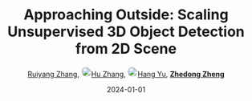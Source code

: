 ---
title: "Approaching Outside: Scaling Unsupervised 3D Object Detection from 2D Scene"
collection: publications
permalink: /publication/Approach2024
date: 2024-01-01
doi: 
keywords: 
venue: 'Proceedings of the European conference on computer vision (ECCV)'
paperurl: 'https://zdzheng.xyz/files/ECCV24-Approach.pdf'
blog: 'https://www.zhihu.com/question/660698707/answer/3575967153'
code: 'https://github.com/Ruiyang-061X/LiSe'
author: '<a href="https://zdzheng.xyz/authors/Ruiyang-Zhang" class="author">Ruiyang Zhang</a>, <a href="https://zdzheng.xyz/authors/Hu-Zhang" class="author"> <img src= "https://zdzheng.xyz/coauthors/hu-zhang.jpg" alt="hu-zhang" style="border-radius: 50%; height:20px; width:20px">Hu Zhang</a>, <a href="https://zdzheng.xyz/authors/Hang-Yu" class="author"> <img src= "https://zdzheng.xyz/coauthors/hang-yu.jpg" alt="hang-yu" style="border-radius: 50%; height:20px; width:20px">Hang Yu</a>, <strong><a href="https://zdzheng.xyz/authors/Zhedong-Zheng" class="author">Zhedong Zheng</a></strong>'
sqlauthor: '{"@type": "Person","name": "Ruiyang Zhang"}, {"@type": "Person","name": "Hu Zhang"}, {"@type": "Person","name": "Hang Yu"}, {"@type": "Person","name": "Zhedong Zheng"}'
citation: ' Ruiyang Zhang,  Hu Zhang,  Hang Yu,  Zhedong Zheng, &quot;Approaching Outside: Scaling Unsupervised 3D Object Detection from 2D Scene.&quot; Proceedings of the European conference on computer vision (ECCV), 2024.'
pub_year: '2024'
bib: >
    @inproceedings{LiSe,<br>author = "Zhang, Ruiyang and Zhang, Hu and Yu, Hang and Zheng, Zhedong",<br>title = "Approaching Outside: Scaling Unsupervised 3D Object Detection from 2D Scene",<br>booktitle = "Proceedings of the European conference on computer vision (ECCV)",<br>code = "https://github.com/Ruiyang-061X/LiSe",<br>url = "https://zdzheng.xyz/files/ECCV24-Approach.pdf",<br>blog = "https://www.zhihu.com/question/660698707/answer/3575967153",<br>year = "2024"
    }

---